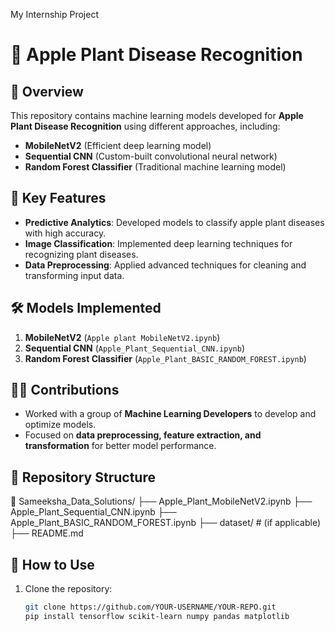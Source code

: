 My Internship Project
# 🍏 Apple Plant Disease Recognition  

## 📌 Overview  
This repository contains machine learning models developed for **Apple Plant Disease Recognition** using different approaches, including:  
- **MobileNetV2** (Efficient deep learning model)  
- **Sequential CNN** (Custom-built convolutional neural network)  
- **Random Forest Classifier** (Traditional machine learning model)  

## 🚀 Key Features  
- **Predictive Analytics**: Developed models to classify apple plant diseases with high accuracy.  
- **Image Classification**: Implemented deep learning techniques for recognizing plant diseases.  
- **Data Preprocessing**: Applied advanced techniques for cleaning and transforming input data.  

## 🛠️ Models Implemented  
1. **MobileNetV2** (`Apple plant MobileNetV2.ipynb`)  
2. **Sequential CNN** (`Apple_Plant_Sequential_CNN.ipynb`)  
3. **Random Forest Classifier** (`Apple_Plant_BASIC_RANDOM_FOREST.ipynb`)  

## 👨‍💻 Contributions  
- Worked with a group of **Machine Learning Developers** to develop and optimize models.  
- Focused on **data preprocessing, feature extraction, and transformation** for better model performance.  

## 📂 Repository Structure  
📂 Sameeksha_Data_Solutions/ ├── Apple_Plant_MobileNetV2.ipynb ├── Apple_Plant_Sequential_CNN.ipynb ├── Apple_Plant_BASIC_RANDOM_FOREST.ipynb ├── dataset/ # (if applicable) ├── README.md


## 🔗 How to Use  
1. Clone the repository:  
   ```sh
   git clone https://github.com/YOUR-USERNAME/YOUR-REPO.git
   pip install tensorflow scikit-learn numpy pandas matplotlib


